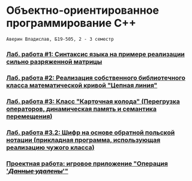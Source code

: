 # Объектно-ориентированное программирование C++
    Аверин Владислав, Б19-505, 2 - 3 семестр
### [Лаб. работа #1: Синтаксис языка на примере реализации сильно разряженной матрицы](https://github.com/Infernalum/OOP_S01.EP02_S02.EP01/tree/master/lab1_1)
### [Лаб. работа #2: Реализация собственного библиотечного класса математической кривой "Цепная линия"](https://github.com/Infernalum/OOP_S01.EP02_S02.EP01/tree/master/lab1_2)
### [Лаб. работа #3: Класс "Карточная колода" (Перегрузка операторов, динамическая память и семантика перемещения)](https://github.com/Infernalum/OOP_S01.EP02_S02.EP01/tree/master/lab2)
### [Лаб. работа #3.2: Шифр на основе обратной польской нотации (прикладная программа, использующая реализацию чужого класса)](https://github.com/Infernalum/OOP_S01.EP02_S02.EP01/tree/master/The_Worst_Cipher)
### [Проектная работа: игровое приложение "Операция '*~~Данные удалены~~*'"](https://github.com/Infernalum/OOP_S01.EP02_S02.EP01/tree/master/Operation%20~Data%20Deleted~)
